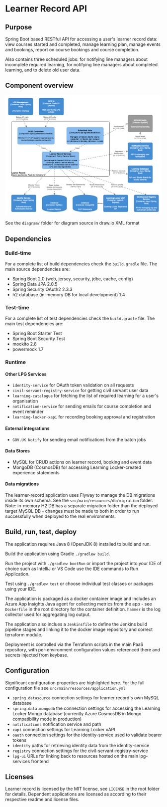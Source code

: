 # Learner Record API

## Purpose

Spring Boot based RESTful API for accessing a user's learner record data: view courses started and completed, manage learning plan, manage events and bookings, report on course bookings and course completion.

Also contains three scheduled jobs: for notifying line managers about incomplete required learning, for notifying line managers about completed learning, and to delete old user data.

## Component overview

![C4 Component diagram for Learner Record](diagram/learner-record-component.png)

See the `diagram/` folder for diagram source in draw.io XML format


## Dependencies

### Build-time

For a complete list of build dependencies check the `build.gradle` file. The main source dependencies are:  
- Spring Boot 2.0 (web, jersey, security, jdbc, cache, config)
- Spring Data JPA 2.0.5
- Spring Security OAuth2 2.3.3
- h2 database (in-memory DB for local development) 1.4

### Test-time

For a complete list of test dependencies check the `build.gradle` file. The main test dependencies are:  
- Spring Boot Starter Test
- Spring Boot Security Test
- mockito 2.8
- powermock 1.7

### Runtime 

#### Other LPG Services

- `identity-service` for OAuth token validation on all requests
- `civil-servant-registry-service` for getting civil servant user data
- `learning-catalogue` for fetching the list of required learning for a user's organisation
- `notification-service` for sending emails for course completion and event reminder
- `learning-locker-xapi` for recording booking approval and registration

#### External integrations

- `GOV.UK Notify` for sending email notifications from the batch jobs

#### Data Stores

- MySQL <version> for CRUD actions on learner record, booking and event data
- MongoDB <version> (CosmosDB) for accessing Learning Locker-created experience statements

#### Data migrations

The learner-record application uses Flyway to manage the DB migrations inside its own schema. See the `src/main/resources/db/migration` folder. Note: in-memory H2 DB has a separate migration folder than the deployed target MySQL DB - changes must be made to both in order to run successfully when deployed to the real environments.


## Build, run, test, deploy

The application requires Java 8 (OpenJDK 8) installed to build and run.

Build the application using Gradle `./gradlew build`.

Run the project with `./gradlew bootRun` or import the project into your IDE of choice such as IntelliJ or VS Code use the IDE commands to Run Application.

Test using `./gradlew test` or choose individual test classes or packages using your IDE.

The application is packaged as a docker container image and includes an Azure App Insights Java agent for collecting metrics from the app - see `Dockerfile` in the root directory for the container definition. `hammer` is the log collector used for aggregating log output.

The application also inclues a `Jenkinsfile` to define the Jenkins build pipeline stages and linking it to the docker image repository and correct terraform module.

Deployment is controlled via the Terraform scripts in the main PaaS repository, with per-environment configuration values referenced there and secrets injected from keybase.


## Configuration

Significant configuration properties are highlighted here. For the full configuration file see `src/main/resources/application.yml`

- `spring.datasource` connection settings for learner record's own MySQL database
- `spring.data.mongodb` the connection settings for accessing the Learning Locker Mongo database (currently Azure CosmosDB in Mongo compatibility mode in production)
- `notifications` notification service and path
- `xapi` connection settings for Learning Locker xAPI
- `oauth` connection settings for the identity-service used to validate bearer tokens
- `identity` paths for retrieving identity data from the identity-service
- `registry` connection settings for the civil-servant-registry-service
- `lpg-ui` URLs for linking back to resources hosted on the main lpg-services frontend

## Licenses

Learner record is licensed by the MIT license, see `LICENSE` in the root folder for details. Dependent applications are licensed as according to their respective readme and license files.

